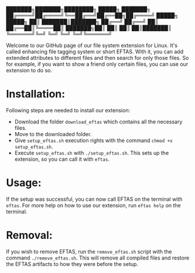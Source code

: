
███████╗███████╗████████╗ █████╗ ███████╗
██╔════╝██╔════╝╚══██╔══╝██╔══██╗██╔════╝
█████╗  █████╗     ██║   ███████║███████╗
██╔══╝  ██╔══╝     ██║   ██╔══██║╚════██║
███████╗██║        ██║   ██║  ██║███████║
╚══════╝╚═╝        ╚═╝   ╚═╝  ╚═╝╚══════╝


Welcome to our GitHub page of our file system extension for Linux. It's called enhancing file tagging system
or short EFTAS. With it, you can add extended attributes to different files and then search for only those files.
So for example, if you want to show a friend only certain files, you can use our extension to do so.


Installation:
===============

Following steps are needed to install our extension:
- Download the folder `download_eftas` which contains all the necessary files.
- Move to the downloaded folder.
- Give `setup_eftas.sh` execution rights with the command `chmod +x setup_eftas.sh`.
- Execute `setup_eftas.sh` with `./setup_eftas.sh`. This sets up the extension, so you can call it with `eftas`.


Usage:
===============

If the setup was successful, you can now call EFTAS on the terminal with `eftas`.
For more help on how to use our extension, run `eftas help` on the terminal.


Removal:
===============

If you wish to remove EFTAS, run the `remove_eftas.sh` script with the command `./remove_eftas.sh`.
This will remove all compiled files and restore the EFTAS artifacts to how they were before the setup. 
